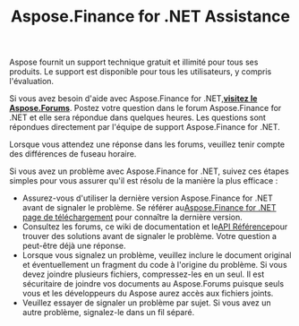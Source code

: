 ﻿---
title: Aspose.Finance for .NET Assistance
linktitle: Soutien technique
type: docs
weight: 60
url: /fr/net/technical-support/
description: Aspose.Finance fournit des conversions de formats liés aux finances vers les formats XBRL, iXBRL (inline XBRL), XSLX, OFX. Les formats de fichiers populaires pris en charge incluent XBRL, iXBRL (inline XBRL), XSLX, OFX, OFX version 1.
---
Aspose fournit un support technique gratuit et illimité pour tous ses produits. Le support est disponible pour tous les utilisateurs, y compris l'évaluation.

 Si vous avez besoin d'aide avec Aspose.Finance for .NET,[**visitez le Aspose.Forums**](https://forum.aspose.com/c/finance/43). Postez votre question dans le forum Aspose.Finance for .NET et elle sera répondue dans quelques heures. Les questions sont répondues directement par l'équipe de support Aspose.Finance for .NET.

Lorsque vous attendez une réponse dans les forums, veuillez tenir compte des différences de fuseau horaire.

Si vous avez un problème avec Aspose.Finance for .NET, suivez ces étapes simples pour vous assurer qu'il est résolu de la manière la plus efficace :

-  Assurez-vous d'utiliser la dernière version Aspose.Finance for .NET avant de signaler le problème. Se référer au[Aspose.Finance for .NET page de téléchargement](https://www.nuget.org/packages/Aspose.Finance/) pour connaître la dernière version.
-  Consultez les forums, ce wiki de documentation et le[API Référence](https://reference.aspose.com/finance/net)pour trouver des solutions avant de signaler le problème. Votre question a peut-être déjà une réponse.
- Lorsque vous signalez un problème, veuillez inclure le document original et éventuellement un fragment du code à l'origine du problème. Si vous devez joindre plusieurs fichiers, compressez-les en un seul. Il est sécuritaire de joindre vos documents au Aspose.Forums puisque seuls vous et les développeurs du Aspose aurez accès aux fichiers joints.
- Veuillez essayer de signaler un problème par sujet. Si vous avez un autre problème, signalez-le dans un fil séparé.

